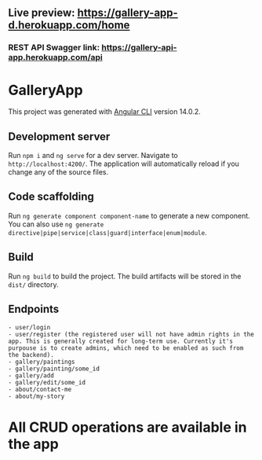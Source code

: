 ## Live preview: https://gallery-app-d.herokuapp.com/home

### REST API Swagger link: https://gallery-api-app.herokuapp.com/api

# GalleryApp

This project was generated with [Angular CLI](https://github.com/angular/angular-cli) version 14.0.2.

## Development server

Run `npm i` and `ng serve` for a dev server. Navigate to `http://localhost:4200/`. The application will automatically reload if you change any of the source files.

## Code scaffolding

Run `ng generate component component-name` to generate a new component. You can also use `ng generate directive|pipe|service|class|guard|interface|enum|module`.

## Build

Run `ng build` to build the project. The build artifacts will be stored in the `dist/` directory.

## Endpoints

```
- user/login
- user/register (the registered user will not have admin rights in the app. This is generally created for long-term use. Currently it's purpouse is to create admins, which need to be enabled as such from the backend).
- gallery/paintings
- gallery/painting/some_id
- gallery/add
- gallery/edit/some_id
- about/contact-me
- about/my-story
```

# All CRUD operations are available in the app
